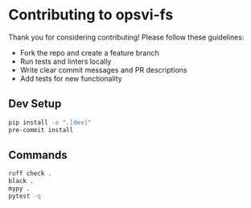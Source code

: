 # Contributing to opsvi-fs

Thank you for considering contributing! Please follow these guidelines:

- Fork the repo and create a feature branch
- Run tests and linters locally
- Write clear commit messages and PR descriptions
- Add tests for new functionality

## Dev Setup

```bash
pip install -e ".[dev]"
pre-commit install
```

## Commands

```bash
ruff check .
black .
mypy .
pytest -q
```

